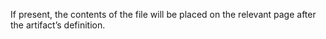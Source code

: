 If present, the contents of the file will be placed on the relevant page after the artifact’s definition.
